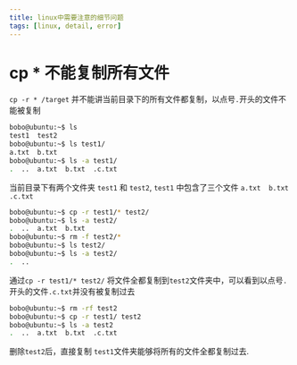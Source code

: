 ```yaml
---
title: linux中需要注意的细节问题
tags: [linux, detail, error]
---
```


# cp * 不能复制所有文件
`cp -r * /target` 并不能讲当前目录下的所有文件都复制，以点号`.`开头的文件不能被复制

```sh
bobo@ubuntu:~$ ls
test1  test2
bobo@ubuntu:~$ ls test1/
a.txt  b.txt
bobo@ubuntu:~$ ls -a test1/
.  ..  a.txt  b.txt  .c.txt
```
当前目录下有两个文件夹 `test1` 和 `test2`, `test1` 中包含了三个文件 `a.txt  b.txt  .c.txt`

```sh
bobo@ubuntu:~$ cp -r test1/* test2/
bobo@ubuntu:~$ ls -a test2/
.  ..  a.txt  b.txt
bobo@ubuntu:~$ rm -f test2/*
bobo@ubuntu:~$ ls test2/
bobo@ubuntu:~$ ls -a test2/
.  ..
```
通过`cp -r test1/* test2/` 将文件全都复制到`test2`文件夹中，可以看到以点号`.`开头的文件`.c.txt`并没有被复制过去

```sh
bobo@ubuntu:~$ rm -rf test2
bobo@ubuntu:~$ cp -r test1/ test2
bobo@ubuntu:~$ ls -a test2
.  ..  a.txt  b.txt  .c.txt
```
删除`test2`后，直接复制 `test1`文件夹能够将所有的文件全都复制过去.
